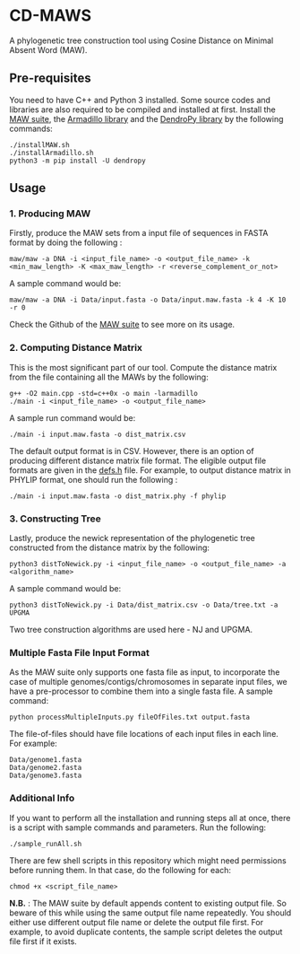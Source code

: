 # CD-MAWS
A phylogenetic tree construction tool using Cosine Distance on Minimal Absent Word (MAW).

## Pre-requisites
You need to have C++ and Python 3 installed. Some source codes and libraries are also required to be compiled and installed at first.
Install the [MAW suite](https://github.com/solonas13/maw), the [Armadillo library](http://arma.sourceforge.net/) and the [DendroPy library](https://dendropy.org/) by the following commands:
```
./installMAW.sh
./installArmadillo.sh
python3 -m pip install -U dendropy
```

## Usage
### 1. Producing MAW
Firstly, produce the MAW sets from a input file of sequences in FASTA format by doing the following :
```
maw/maw -a DNA -i <input_file_name> -o <output_file_name> -k <min_maw_length> -K <max_maw_length> -r <reverse_complement_or_not>
```
A sample command would be:
```
maw/maw -a DNA -i Data/input.fasta -o Data/input.maw.fasta -k 4 -K 10 -r 0
```
Check the Github of the [MAW suite](https://github.com/solonas13/maw) to see more on its usage.

### 2. Computing Distance Matrix
This is the most significant part of our tool. Compute the distance matrix from the file containing all the MAWs by the following:
```
g++ -O2 main.cpp -std=c++0x -o main -larmadillo  
./main -i <input_file_name> -o <output_file_name>
```
A sample run command would be:
```
./main -i input.maw.fasta -o dist_matrix.csv
```

The default output format is in CSV. However, there is an option of producing different distance matrix file format. The eligible output file formats are given in the [defs.h](https://github.com/NaserAnjum21/MAW-based-Phylogenetics/blob/master/defs.h) file.
For example, to output distance matrix in PHYLIP format, one should run the following :

```
./main -i input.maw.fasta -o dist_matrix.phy -f phylip
```

### 3. Constructing Tree
Lastly, produce the newick representation of the phylogenetic tree constructed from the distance matrix by the following:
```
python3 distToNewick.py -i <input_file_name> -o <output_file_name> -a <algorithm_name>
```
A sample command would be:
```
python3 distToNewick.py -i Data/dist_matrix.csv -o Data/tree.txt -a UPGMA
```
Two tree construction algorithms are used here - NJ and UPGMA.

### Multiple Fasta File Input Format

As the MAW suite only supports one fasta file as input, to incorporate the case of multiple genomes/contigs/chromosomes in separate input files, we have a pre-processor to combine them into a single fasta file. A sample command:
```
python processMultipleInputs.py fileOfFiles.txt output.fasta
```

The file-of-files should have file locations of each input files in each line. For example:
```
Data/genome1.fasta
Data/genome2.fasta
Data/genome3.fasta
```

### Additional Info
If you want to perform all the installation and running steps all at once, there is a script with sample commands and parameters. Run the following:
```
./sample_runAll.sh
```
There are few shell scripts in this repository which might need permissions before running them. In that case, do the following for each:
```
chmod +x <script_file_name>
```

**N.B.** : The MAW suite by default appends content to existing output file. So beware of this while using the same output file name repeatedly. You should either use different output file name or delete the output file first. For example, to avoid duplicate contents, the sample script deletes the output file first if it exists.

